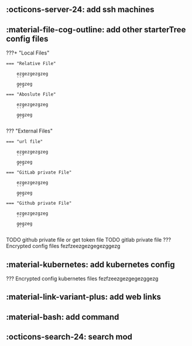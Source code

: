 ## :octicons-server-24: add ssh machines
## :material-file-cog-outline: add other starterTree config files
???+ "Local Files"
    
    === "Relative File"
        
        ezgezgezgzeg
        ``` 
        gegzeg
        ```
    === "Aboslute File"
        
        ezgezgezgzeg
        ``` 
        gegzeg
        ```
        
??? "External Files"

    === "url file"
        
        ezgezgezgzeg
        ``` 
        gegzeg
        ```
    === "GitLab private File"
        
        ezgezgezgzeg
        ``` 
        gegzeg
        ```        
    === "Github private File"
        
        ezgezgezgzeg
        ``` 
        gegzeg
        ```        
        
TODO github private file 
    or get token file
TODO gitlab private file
??? Encrypted config files
    fezfzeezgezgegezggezg
## :material-kubernetes: add kubernetes config
??? Encrypted config kubernetes files
    fezfzeezgezgegezggezg
## :material-link-variant-plus: add web links
## :material-bash: add command
## :octicons-search-24: search mod

